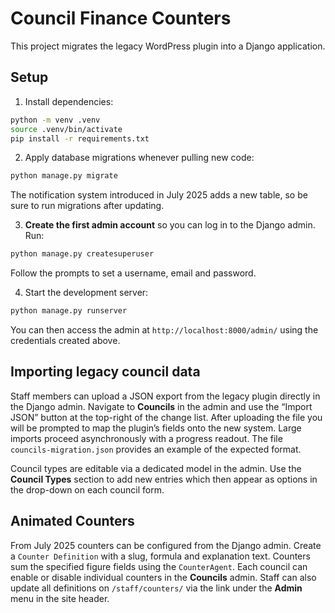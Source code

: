 # Council Finance Counters

This project migrates the legacy WordPress plugin into a Django application.

## Setup

1. Install dependencies:

```bash
python -m venv .venv
source .venv/bin/activate
pip install -r requirements.txt
```

2. Apply database migrations whenever pulling new code:

```bash
python manage.py migrate
```
The notification system introduced in July 2025 adds a new table, so be sure to
run migrations after updating.

3. **Create the first admin account** so you can log in to the Django admin. Run:

```bash
python manage.py createsuperuser
```

Follow the prompts to set a username, email and password.

4. Start the development server:

```bash
python manage.py runserver
```

You can then access the admin at `http://localhost:8000/admin/` using the credentials created above.

## Importing legacy council data

Staff members can upload a JSON export from the legacy plugin directly in the
Django admin. Navigate to **Councils** in the admin and use the “Import JSON”
button at the top-right of the change list. After uploading the file you will be
prompted to map the plugin’s fields onto the new system. Large imports proceed
asynchronously with a progress readout. The file `councils-migration.json`
provides an example of the expected format.

Council types are editable via a dedicated model in the admin. Use the
**Council Types** section to add new entries which then appear as options in the
drop-down on each council form.

## Animated Counters

From July 2025 counters can be configured from the Django admin. Create a
`Counter Definition` with a slug, formula and explanation text. Counters sum the
specified figure fields using the `CounterAgent`. Each council can enable or
disable individual counters in the **Councils** admin. Staff can also update all
definitions on `/staff/counters/` via the link under the **Admin** menu in the
site header.

